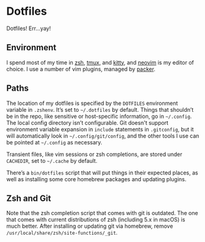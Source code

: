 # Dotfiles

Dotfiles! Err...yay!

## Environment

I spend most of my time in [zsh](http://zsh.sourceforge.net),
[tmux](http://tmux.sourceforge.net), and
[kitty](https://sw.kovidgoyal.net/kitty/), and [neovim](http://neovim.io) is my
editor of choice. I use a number of vim plugins, managed by
[packer](https://github.com/wbthomason/packer.nvim).

## Paths

The location of my dotfiles is specified by the `DOTFILES` environment variable
in `.zshenv`. It’s set to `~/.dotfiles` by default. Things that shouldn’t be in
the repo, like sensitive or host-specific information, go in `~/.config`. The
local config directory isn’t configurable. Git doesn't support environment
variable expansion in `include` statements in `.gitconfig`, but it will
automatically look in `~/.config/git/config`, and the other tools I use can be
pointed at `~/.config` as necessary.

Transient files, like vim sessions or zsh completions, are stored under
`CACHEDIR`, set to `~/.cache` by default.

There’s a `bin/dotfiles` script that will put things in their expected places,
as well as installing some core homebrew packages and updating plugins.

## Zsh and Git

Note that the zsh completion script that comes with git is outdated. The one
that comes with current distributions of zsh (including 5.x in macOS) is much
better. After installing or updating git via homebrew, remove
`/usr/local/share/zsh/site-functions/_git`.
